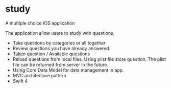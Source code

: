 # study
A multiple choice iOS application

The application allow users to study with questions. 
* Take questions by categories or all together
* Review questions you have already answered.
* Taken question / Available questions
* Reload questions from local files. Using plist file store question. The plist file can be returned from server in the future.
* Using Core Data Model for data management in app.
* MVC architecture pattern
* Swift 4
